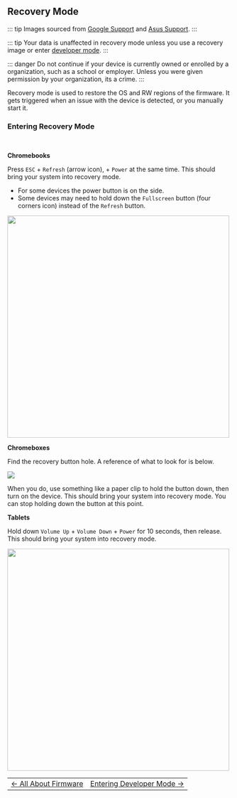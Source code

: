 ## Recovery Mode

::: tip
Images sourced from [Google Support](https://support.google.com/chrome/a/answer/1360642?sjid=16957732159917599441-NC#chromebox&zippy=%2Cwipe-a-chromebox) and [Asus Support](https://www.asus.com/support/FAQ/1039185/).
:::

::: tip
Your data is unaffected in recovery mode unless you use a recovery image or enter [developer mode](entering-developer-mode.html).
:::

::: danger
Do not continue if your device is currently owned or enrolled by a organization, such as a school or employer. Unless you were given permission by your organization, its a crime.
::: 

Recovery mode is used to restore the OS and RW regions of the firmware. It gets triggered when an issue with the device is detected, or you manually start it.
### Entering Recovery Mode
<br>

**Chromebooks**

Press `ESC` + `Refresh` (arrow icon), + `Power` at the same time. This should bring your system into recovery mode.
- For some devices the power button is on the side.
- Some devices may need to hold down the `Fullscreen` button (four corners icon) instead of the `Refresh` button.

<img src="https://raw.githubusercontent.com/ethanaobrien/docz/3abdc122b7f60046a98bfd26a52d929bac2d31fb/src/.vuepress/public/recovery/recovery-keyboard-hint.png" width=500x500>

**Chromeboxes**

Find the recovery button hole. A reference of what to look for is below.

<img src="https://raw.githubusercontent.com/ethanaobrien/docz/3abdc122b7f60046a98bfd26a52d929bac2d31fb/src/.vuepress/public/recovery/recovery-chromebox-hint.png">

When you do, use something like a paper clip to hold the button down, then turn on the device. This should bring your system into recovery mode.
You can stop holding down the button at this point.

**Tablets**

Hold down `Volume Up` + `Volume Down` + `Power` for 10 seconds, then release. This should bring your system into recovery mode.

<img src="https://raw.githubusercontent.com/ethanaobrien/docz/3abdc122b7f60046a98bfd26a52d929bac2d31fb/src/.vuepress/public/recovery/recovery-tablet-hint.png" width=500x500>


<table>
<tr>
<td class="navtable-l">
<a href="allaboutfirmware.html">← All About Firmware</a> 
</td>
<td class="navtable-r">
<a href="developer-mode.html">Entering Developer Mode →</a> 
</td>
</tr>
</table>
